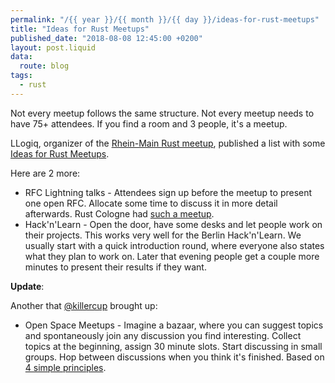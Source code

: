 ```yaml
---
permalink: "/{{ year }}/{{ month }}/{{ day }}/ideas-for-rust-meetups"
title: "Ideas for Rust Meetups"
published_date: "2018-08-08 12:45:00 +0200"
layout: post.liquid
data:
  route: blog
tags:
  - rust
---
```


Not every meetup follows the same structure. Not every meetup needs to have 75+ attendees.
If you find a room and 3 people, it's a meetup.

LLogiq, organizer of the [Rhein-Main Rust meetup](https://www.meetup.com/Rust-Rhein-Main/),
published a list with some [Ideas for Rust Meetups](https://llogiq.github.io/2018/08/08/meetup-ideas.html).

Here are 2 more:

* RFC Lightning talks - Attendees sign up before the meetup to present one open RFC. Allocate some time to discuss it in more detail afterwards. Rust Cologne had [such a meetup](http://rust.cologne/2017/09/06/lightning-rfcs.html).
* Hack'n'Learn - Open the door, have some desks and let people work on their projects. This works very well for the Berlin Hack'n'Learn. We usually start with a quick introduction round, where everyone also states what they plan to work on. Later that evening people get a couple more minutes to present their results if they want.

**Update**:

Another that [@killercup](https://twitter.com/killercup/status/1027153953174302720) brought up:

* Open Space Meetups - Imagine a bazaar, where you can suggest topics and spontaneously join any discussion you find interesting. Collect topics at the beginning, assign 30 minute slots. Start discussing in small groups. Hop between discussions when you think it's finished. Based on [4 simple principles](https://github.com/Rustaceans/rust-cologne/blob/gh-pages/meetup-orga/Rust%20Cologne%20Open%20Space.pdf).
